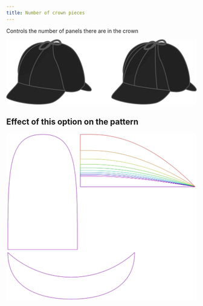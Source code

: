 ```yaml
---
title: Number of crown pieces
---
```


Controls the number of panels there are in the crown

![Illustration showing the effect of this option](gores.svg)


## Effect of this option on the pattern
![This image shows the effect of this option by superimposing several variants that have a different value for this option](holmes_gores_sample.svg "Effect of this option on the pattern")
